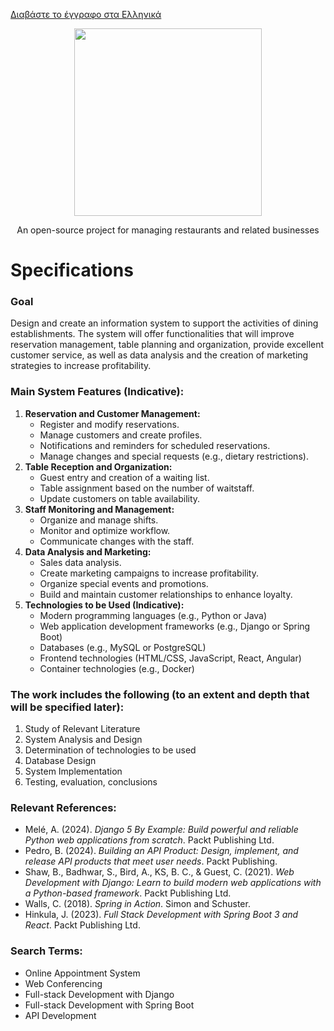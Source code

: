 [Διαβάστε το έγγραφο στα Ελληνικά](./SPECIFICATION_GR.md)  

<p align="center">
   <a href="https://estiator.io" target="_blank">
      <img src="https://github.com/user-attachments/assets/acf1e356-fa42-4743-a637-76100558da7d" width="300" />
   </a>
</p>
<p align="center">
   An open-source project for managing restaurants and related businesses
</p>

# Specifications

### Goal
Design and create an information system to support the activities of dining establishments. The system will offer functionalities that will improve reservation management, table planning and organization, provide excellent customer service, as well as data analysis and the creation of marketing strategies to increase profitability.

### Main System Features (Indicative):
1. **Reservation and Customer Management:**
   - Register and modify reservations.
   - Manage customers and create profiles.
   - Notifications and reminders for scheduled reservations.
   - Manage changes and special requests (e.g., dietary restrictions).
2. **Table Reception and Organization:**
   - Guest entry and creation of a waiting list.
   - Table assignment based on the number of waitstaff.
   - Update customers on table availability.
3. **Staff Monitoring and Management:**
   - Organize and manage shifts.
   - Monitor and optimize workflow.
   - Communicate changes with the staff.
4. **Data Analysis and Marketing:**
   - Sales data analysis.
   - Create marketing campaigns to increase profitability.
   - Organize special events and promotions.
   - Build and maintain customer relationships to enhance loyalty.
5. **Technologies to be Used (Indicative):**
   - Modern programming languages (e.g., Python or Java)
   - Web application development frameworks (e.g., Django or Spring Boot)
   - Databases (e.g., MySQL or PostgreSQL)
   - Frontend technologies (HTML/CSS, JavaScript, React, Angular)
   - Container technologies (e.g., Docker)

### The work includes the following (to an extent and depth that will be specified later):
1. Study of Relevant Literature
2. System Analysis and Design
3. Determination of technologies to be used
4. Database Design
5. System Implementation
6. Testing, evaluation, conclusions

### Relevant References:
- Melé, A. (2024). *Django 5 By Example: Build powerful and reliable Python web applications from scratch*. Packt Publishing Ltd.
- Pedro, B. (2024). *Building an API Product: Design, implement, and release API products that meet user needs*. Packt Publishing.
- Shaw, B., Badhwar, S., Bird, A., KS, B. C., & Guest, C. (2021). *Web Development with Django: Learn to build modern web applications with a Python-based framework*. Packt Publishing Ltd.
- Walls, C. (2018). *Spring in Action*. Simon and Schuster.
- Hinkula, J. (2023). *Full Stack Development with Spring Boot 3 and React*. Packt Publishing Ltd.

### Search Terms:
- Online Appointment System
- Web Conferencing
- Full-stack Development with Django
- Full-stack Development with Spring Boot
- API Development
